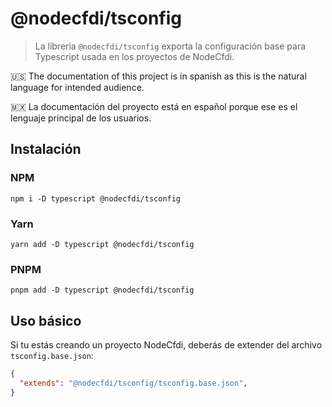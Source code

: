 # @nodecfdi/tsconfig

> La libreria `@nodecfdi/tsconfig` exporta la configuración base para Typescript usada en los proyectos de NodeCfdi.

:us: The documentation of this project is in spanish as this is the natural language for intended audience.

:mexico: La documentación del proyecto está en español porque ese es el lenguaje principal de los usuarios.

## Instalación

### NPM

```shell
npm i -D typescript @nodecfdi/tsconfig
```

### Yarn

```shell
yarn add -D typescript @nodecfdi/tsconfig
```

### PNPM

```shell
pnpm add -D typescript @nodecfdi/tsconfig
```

## Uso básico

Si tu estás creando un proyecto NodeCfdi, deberás de extender del archivo `tsconfig.base.json`:

```json
{
  "extends": "@nodecfdi/tsconfig/tsconfig.base.json",
}
```
